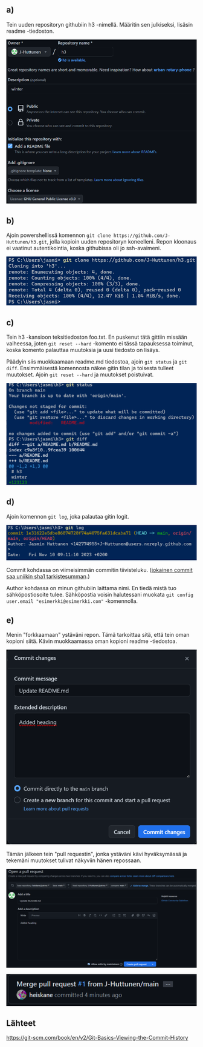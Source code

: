 ## a)
Tein uuden repositoryn githubiin h3 -nimellä. Määritin sen julkiseksi, lisäsin readme -tiedoston.

![kuva](images/h3/1.png)

## b)
Ajoin powershellissä komennon `git clone https://github.com/J-Huttunen/h3.git`, jolla kopioin uuden repositoryn koneelleni. Repon kloonaus ei vaatinut autentikointia, koska githubissa oli jo ssh-avaimeni.

![kuva](images/h3/2.png)

## c)
Tein h3 -kansioon teksitiedoston foo.txt. En puskenut tätä gittiin missään vaiheessa, joten `git reset --hard` -komento ei tässä tapauksessa toiminut, koska komento palauttaa muutoksia ja uusi tiedosto on lisäys.

Päädyin siis muokkaamaan readme.md tiedostoa, ajoin `git status` ja `git diff`. Ensimmäisestä komennosta näkee gitin tilan ja toisesta tulleet muutokset. Ajoin `git reset --hard` ja muutokset poistuivat.

![kuva](images/h3/3.png)

## d)
Ajoin komennon `git log`, joka palautaa gitin logit.

![kuva](images/h3/4.png)

Commit kohdassa on viimeisimmän commitin tiivisteluku. ([jokainen commit saa uniikin sha1 tarkistesumman](https://git-scm.com/book/en/v2/Git-Basics-Viewing-the-Commit-History).)

Author kohdassa on minun githubiin laittama nimi. En tiedä mistä tuo sähköpostiosoite tulee. Sähköpostia voisin halutessani muokata `git config user.email "esimerkki@esimerkki.com"` -komennolla.

## e)
Menin "forkkaamaan" ystäväni repon. Tämä tarkoittaa sitä, että tein oman kopioni siitä.
Kävin muokkaamassa oman kopioni readme -tiedostoa.

![kuva](images/h3/5.png)

Tämän jälkeen tein "pull requestin", jonka ystäväni kävi hyväksymässä ja tekemäni muutokset tulivat näkyviin hänen repossaan. 

![kuva](images/h3/6.png)

![kuva](images/h3/7.png)

## Lähteet
https://git-scm.com/book/en/v2/Git-Basics-Viewing-the-Commit-History
